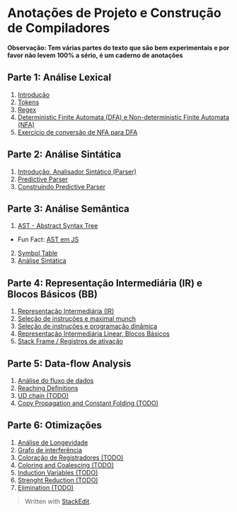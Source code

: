 # Anotações de Projeto e Construção de Compiladores

**Observação: Tem várias partes do texto que são bem experimentais e por favor não levem 100% a sério, é um caderno de anotações**

## Parte 1: Análise Lexical

  1. [Introdução](https://github.com/NatSatie/StudyNotes/blob/main/compilers/part_1/Intro.md)
  2. [Tokens](https://github.com/NatSatie/StudyNotes/blob/main/compilers/part_1/part1.md)
  3. [Regex](https://github.com/NatSatie/StudyNotes/blob/main/compilers/part_1/part2.md)
  4. [Deterministic Finite Automata (DFA) e Non-deterministic Finite Automata (NFA)](https://github.com/NatSatie/StudyNotes/blob/main/compilers/part_1/part3.md)
  5. [Exercício de conversão de NFA para DFA](https://github.com/NatSatie/StudyNotes/blob/main/compilers/part_1/part4.md)

## Parte 2: Análise Sintática

  1. [Introdução, Analisador Sintático (Parser)](https://github.com/NatSatie/StudyNotes/blob/main/compilers/part_2/part1.md)
  2. [Predictive Parser](https://github.com/NatSatie/StudyNotes/blob/main/compilers/part_2/part2.md)
  3. [Construindo Predictive Parser](https://github.com/NatSatie/StudyNotes/blob/main/compilers/part_2/part3.md)

## Parte 3: Análise Semântica

  1. [AST - Abstract Syntax Tree](https://github.com/NatSatie/StudyNotes/blob/main/compilers/part_3/part1.md)

 - Fun Fact: [AST em JS](https://github.com/NatSatie/StudyNotes/blob/main/compilers/part_3/funFact.md)

  2. [Symbol Table](https://github.com/NatSatie/StudyNotes/blob/main/compilers/part_3/part2.md)
  3. [Análise Sintática](https://github.com/NatSatie/StudyNotes/blob/main/compilers/part_3/part3.md)

## Parte 4: Representação Intermediária (IR) e Blocos Básicos (BB)

  1. [Representação Intermediária (IR)](https://github.com/NatSatie/StudyNotes/blob/main/compilers/part_4/part1.md)
  2. [Seleção de instruções e maximal munch](https://github.com/NatSatie/StudyNotes/blob/main/compilers/part_4/part2.md)
  3. [Seleção de instruções e programação dinâmica](https://github.com/NatSatie/StudyNotes/blob/main/compilers/part_4/part3.md)
  4. [Representação Intermediária Linear, Blocos Básicos](https://github.com/NatSatie/StudyNotes/blob/main/compilers/part_4/part4.md)
  5. [Stack Frame / Registros de ativação](https://github.com/NatSatie/StudyNotes/blob/main/compilers/part_4/part5.md)

## Parte 5: Data-flow Analysis

1. [Análise do fluxo de dados](https://github.com/NatSatie/StudyNotes/blob/main/compilers/part_5/part1.md)
2. [Reaching Definitions](https://github.com/NatSatie/StudyNotes/blob/main/compilers/part_5/part2.md)
3. [UD chain (TODO)](https://github.com/NatSatie/StudyNotes/blob/main/compilers/part_5/part3.md)
4. [Copy Propagation and Constant Folding (TODO)](https://github.com/NatSatie/StudyNotes/blob/main/compilers/part_5/part4.md)

## Parte 6: Otimizações

1. [Análise de Longevidade](https://github.com/NatSatie/StudyNotes/blob/main/compilers/part_6/part1.md)
3. [Grafo de interferência](https://github.com/NatSatie/StudyNotes/blob/main/compilers/part_6/part2.md)
3. [Coloração de Registradores (TODO)](https://github.com/NatSatie/StudyNotes/blob/main/compilers/part_6/part1.md)
4. [Coloring and Coalescing (TODO)](https://github.com/NatSatie/StudyNotes/blob/main/compilers/part_6/part1.md)
5. [Induction Variables (TODO)](https://github.com/NatSatie/StudyNotes/blob/main/compilers/part_6/part1.md)
6. [Strenght Reduction (TODO)](https://github.com/NatSatie/StudyNotes/blob/main/compilers/part_6/part1.md)
7. [Elimination (TODO)](https://github.com/NatSatie/StudyNotes/blob/main/compilers/part_6/part1.md)

> Written with [StackEdit](https://stackedit.io/).


